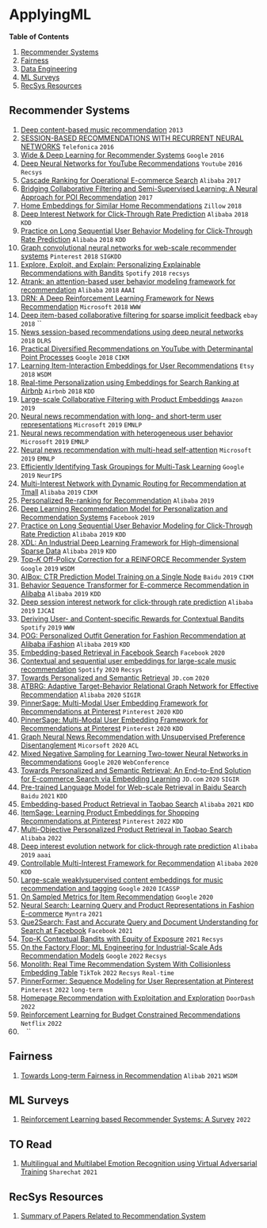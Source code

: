 # ApplyingML


**Table of Contents**

1. [Recommender Systems](#recommender-systems)
2. [Fairness](#fairness)
3. [Data Engineering](#data-engineering)
4. [ML Surveys](#ml-surveys)
5. [RecSys Resources](#recsys-resources)

## Recommender Systems
1. [Deep content-based music recommendation](https://proceedings.neurips.cc/paper/2013/file/b3ba8f1bee1238a2f37603d90b58898d-Paper.pdf) `2013`
2. [SESSION-BASED RECOMMENDATIONS WITH RECURRENT NEURAL NETWORKS](https://arxiv.org/pdf/1511.06939.pdf) `Telefonica` `2016`
3. [Wide & Deep Learning for Recommender Systems](https://arxiv.org/pdf/1606.07792.pdf) `Google` `2016`
4. [Deep Neural Networks for YouTube Recommendations](https://dl.acm.org/doi/pdf/10.1145/2959100.2959190?utm_campaign=La%20cyber%20semaine%20de%20Malizen&utm_medium=email&utm_source=Revue%20newsletter) `Youtube` `2016` `Recsys`
5. [Cascade Ranking for Operational E-commerce Search](https://arxiv.org/pdf/1706.02093.pdf) `Alibaba` `2017`
6. [Bridging Collaborative Filtering and Semi-Supervised Learning: A Neural Approach for POI Recommendation](https://cseweb.ucsd.edu/classes/fa17/cse291-b/reading/Bridging%20Collaborative%20Filtering%20and%20Semi-Supervised%20Learning%20A%20Neural%20Approach%20for%20POI%20recommendation.pdf) `2017` 
7. [Home Embeddings for Similar Home Recommendations](https://www.zillow.com/tech/embedding-similar-home-recommendation/) `Zillow` `2018`
8. [Deep Interest Network for Click-Through Rate Prediction](https://arxiv.org/pdf/1706.06978.pdf) `Alibaba` `2018` `KDD`
9. [Practice on Long Sequential User Behavior Modeling for Click-Through Rate Prediction](https://arxiv.org/pdf/1905.09248.pdf) `Alibaba` `2018` `KDD`
10. [Graph convolutional neural networks for web-scale recommender systems](https://arxiv.org/pdf/1806.01973.pdf) `Pinterest` `2018` `SIGKDD`
11. [Explore, Exploit, and Explain: Personalizing Explainable Recommendations with Bandits](https://cris.vub.be/ws/portalfiles/portal/38962039/proceedings_XAI_2018.pdf#page=97) `Spotify` `2018` `recsys`
12. [Atrank: an attention-based user behavior modeling framework for recommendation](https://www.researchgate.net/profile/Chang-Zhou-12/publication/321160607_ATRank_An_Attention-Based_User_Behavior_Modeling_Framework_for_Recommendation/links/5b0fbfc8aca2725783f46ba4/ATRank-An-Attention-Based-User-Behavior-Modeling-Framework-for-Recommendation.pdf) `Alibaba` `2018` `AAAI`
13. [DRN: A Deep Reinforcement Learning Framework for News Recommendation](https://dl.acm.org/doi/pdf/10.1145/3178876.3185994) `Microsoft` `2018` `WWW` 
14. [Deep item-based collaborative filtering for sparse implicit feedback](https://arxiv.org/pdf/1812.10546.pdf) `ebay` `2018` ``
15. [News session-based recommendations using deep neural networks](https://arxiv.org/pdf/1808.00076.pdf) `2018` `DLRS`
37. [Practical Diversified Recommendations on YouTube with Determinantal Point Processes](https://dl.acm.org/doi/pdf/10.1145/3269206.3272018) `Google` `2018` `CIKM`
17. [Learning Item-Interaction Embeddings for User Recommendations](https://arxiv.org/pdf/1812.04407.pdf) `Etsy` `2018` `WSDM`
18. [Real-time Personalization using Embeddings for Search Ranking at Airbnb](https://dl.acm.org/doi/pdf/10.1145/3219819.3219885?casa_token=kEyhZm8vccIAAAAA:qwea_yu7OwC-xrIZ22r-DPm1Y3OcOKpRorKGYbvGFnhgylHS44RtYgWepAoMhPc8tkng9fi_SIinWA) `Airbnb` `2018` `KDD`
19. [Large-scale Collaborative Filtering with Product Embeddings](https://arxiv.org/pdf/1901.04321.pdf) `Amazon` `2019`
20. [Neural news recommendation with long- and short-term user representations](https://aclanthology.org/P19-1033.pdf) `Microsoft` `2019` `EMNLP` 
21. [ Neural news recommendation with heterogeneous user behavior](https://aclanthology.org/D19-1493.pdf) `Microsoft` `2019` `EMNLP`
22. [Neural news recommendation with multi-head self-attention](https://aclanthology.org/D19-1671.pdf) `Microsoft` `2019` `EMNLP`
23. [Efficiently Identifying Task Groupings for Multi-Task Learning](https://arxiv.org/pdf/2109.04617.pdf) `Google` `2019` `NeurIPS`
24. [Multi-Interest Network with Dynamic Routing for Recommendation at Tmall](https://dl.acm.org/doi/pdf/10.1145/3357384.3357814?casa_token=jy1p_Oz4lmQAAAAA:WfqZK-1IlMZ97tvwx8u5LgjyBeIzKwAIJqul-BXjCR3aCF7z04ZQzH1upNWXEgIdpnJUqle619o2lg) `Alibaba` `2019` `CIKM`
25. [Personalized Re-ranking for Recommendation](https://arxiv.org/pdf/1904.06813.pdf) `Alibaba` `2019`
26. [Deep Learning Recommendation Model for Personalization and Recommendation Systems](https://arxiv.org/pdf/1906.00091.pdf) `Facebook` `2019`
27. [Practice on Long Sequential User Behavior Modeling for Click-Through Rate Prediction](https://dl.acm.org/doi/pdf/10.1145/3292500.3330666?casa_token=Rx-QF_NQ4_YAAAAA:E2PI95AhjKMoAMZHU7Hyw2-NXh0G6CJCVVqABfS2YGS4UTbvMhsz558IxwG8BpK8SJ8ENsqxBQLqpw) `Alibaba` `2019` `KDD`
28. [XDL: An Industrial Deep Learning Framework for High-dimensional Sparse Data](https://www.researchgate.net/profile/Xiaoqiang-Zhu-7/publication/338023130_XDL_an_industrial_deep_learning_framework_for_high-dimensional_sparse_data/links/5e00c3bb299bf10bc3727d1c/XDL-an-industrial-deep-learning-framework-for-high-dimensional-sparse-data.pdf) `Alibaba` `2019` `KDD`
29. [Top-𝐾 Off-Policy Correction for a REINFORCE Recommender System](https://arxiv.org/pdf/1812.02353.pdf) `Google` `2019` `WSDM`
30. [AIBox: CTR Prediction Model Training on a Single Node](https://dl.acm.org/doi/pdf/10.1145/3357384.3358045) `Baidu` `2019` `CIKM`
31. [Behavior Sequence Transformer for E-commerce Recommendation in Alibaba](https://dl.acm.org/doi/pdf/10.1145/3326937.3341261?casa_token=xH0DufvQP1cAAAAA:w15d5R53nqhH2-L7mKn7D5YW55Oj9LrlCKiXnb0d3dw_5LV99Azz7wJWyL1kRjKhtumQ1mQhX3Nv6w) `Alibaba` `2019` `KDD`
32. [Deep session interest network for click-through rate prediction](https://arxiv.org/pdf/1905.06482.pdf) `Alibaba` `2019` `IJCAI`
33. [Deriving User- and Content-specific Rewards for Contextual Bandits](http://rishabhmehrotra.com/papers/www2019-rewards.pdf) `Spotify` `2019` `WWW`
34. [POG: Personalized Outfit Generation for Fashion Recommendation at Alibaba iFashion](https://arxiv.org/pdf/1905.01866.pdf) `Alibaba` `2019` `KDD`
35. [Embedding-based Retrieval in Facebook Search](https://arxiv.org/pdf/2006.11632.pdf) `Facebook` `2020`
36. [Contextual and sequential user embeddings for large-scale music recommendation](http://rishabhmehrotra.com/papers/recsys2020-context.pdf) `Spotify` `2020` `Recsys`
37. [Towards Personalized and Semantic Retrieval](https://arxiv.org/pdf/2006.02282.pdf) `JD.com` `2020`
38. [ATBRG: Adaptive Target-Behavior Relational Graph Network for Effective Recommendation](https://arxiv.org/pdf/2005.12002.pdf) `Alibaba` `2020` `SIGIR`
39. [PinnerSage: Multi-Modal User Embedding Framework for Recommendations at Pinterest](https://dl.acm.org/doi/pdf/10.1145/3394486.3403280) `Pinterest` `2020` `KDD`
40. [PinnerSage: Multi-Modal User Embedding Framework for Recommendations at Pinterest](https://dl.acm.org/doi/pdf/10.1145/3394486.3403280) `Pinterest` `2020` `KDD`
41. [Graph Neural News Recommendation with Unsupervised Preference Disentanglement](https://aclanthology.org/2020.acl-main.392.pdf) `Micorsoft` `2020` `ACL`
42. [Mixed Negative Sampling for Learning Two-tower Neural Networks in Recommendations](https://dl.acm.org/doi/pdf/10.1145/3366424.3386195?casa_token=sC1a5RGJRcEAAAAA:MiGLhHKtLbka9_n7KS59M9U9-BCah1U0MKspXBo4YNVf50M4aqFoy-U-OWgZPg1kWHtNvZZgHWN_6g) `Google` `2020` `WebConference`
43. [Towards Personalized and Semantic Retrieval: An End-to-End Solution for E-commerce Search via Embedding Learning](https://dl.acm.org/doi/pdf/10.1145/3397271.3401446?casa_token=2RgrdG397kAAAAAA:yapkIsOdFVpXDNHyMTmUiHsfDojAIMHFhklSI39mc4toXuL-HeVFhMVgoOACli4d5trDirlJ2rTVeg) `JD.com` `2020` `SIGIR` 
44. [Pre-trained Language Model for Web-scale Retrieval in Baidu Search](https://dl.acm.org/doi/pdf/10.1145/3447548.3467149?casa_token=a4PtBDqQXPQAAAAA:_b4qZzj7ODD5YSt55XPGFdUlhP-Lzmrei8FEwUN7q_1fR-i3gCkS0iUfKBMyzL-17oMsK5Th1htkdw) `Baidu` `2021` `KDD`
45. [Embedding-based Product Retrieval in Taobao Search](https://dl.acm.org/doi/pdf/10.1145/3447548.3467101?casa_token=jGny8kRA3TMAAAAA:wlurssEUuObVN_CfV5CFhcyVl6R78fXsMas-e_SVJN3QNLmQfGjCWyggUQ1Pzpw4GNOHAOllkLUWvw) `Alibaba` `2021` `KDD`
46. [ItemSage: Learning Product Embeddings for Shopping Recommendations at Pinterest](https://arxiv.org/pdf/2205.11728.pdf) `Pinterest` `2022` `KDD`
47. [Multi-Objective Personalized Product Retrieval in Taobao Search](https://arxiv.org/pdf/2210.04170.pdf) `Alibaba` `2022`
48. [Deep interest evolution network for click-through rate prediction](https://ojs.aaai.org/index.php/AAAI/article/download/4545/4423) `Alibaba` `2019` `aaai`
49. [Controllable Multi-Interest Framework for Recommendation](https://dl.acm.org/doi/pdf/10.1145/3394486.3403344?casa_token=LFvjtq__IEwAAAAA:vC4jAlyeWl6uVQOhMbN3IN8XxrWuAU8SfQW29rVD7u_LARpkeBqNm5OUwO5JFoLxLP3aKxw3LuBhoQ) `Alibaba` `2020` `KDD`
50. [Large-scale weaklysupervised content embeddings for music recommendation and tagging](https://storage.googleapis.com/pub-tools-public-publication-data/pdf/910578872a99f5b560276b091d86da6e000632b7.pdf) `Google` `2020` `ICASSP`
51. [On Sampled Metrics for Item Recommendation](https://dl.acm.org/doi/pdf/10.1145/3535335) `Google` `2020`
52. [Neural Search: Learning Query and Product Representations in Fashion E-commerce](https://arxiv.org/pdf/2107.08291.pdf) `Myntra` `2021`
53. [Que2Search: Fast and Accurate Query and Document Understanding for Search at Facebook](https://scontent.fhyd14-2.fna.fbcdn.net/v/t39.8562-6/246795273_2109661252514735_2459553109378891559_n.pdf?_nc_cat=105&ccb=1-5&_nc_sid=ad8a9d&_nc_ohc=69NFnshwkLwAX9Et3SA&_nc_oc=AQlUpT_DEf6n62AXr1lUCIBTxERugILNK3JPket7oiqMzf1MwtwLsb_q4Fbqf9nLhEAPuHMLKAOakzqXkgf74jtx&_nc_ht=scontent.fhyd14-2.fna&oh=00_AT8AnxDOagNPF0g42ZqosJufiRkMcspVscgSpjgMRn9W5w&oe=61E847A3) `Facebook` `2021`
54. [Top-K Contextual Bandits with Equity of Exposure](https://www.youtube.com/watch?v=z25m3Gus85c&ab_channel=ACMRecSys)  `2021` `Recsys`
55. [On the Factory Floor: ML Engineering for Industrial-Scale Ads Recommendation Models](https://arxiv.org/pdf/2209.05310.pdf) `Google` `2022` `Recsys`
56. [Monolith: Real Time Recommendation System With Collisionless Embedding Table](https://arxiv.org/pdf/2209.07663.pdf) `TikTok` `2022` `Recsys` `Real-time` 
57. [PinnerFormer: Sequence Modeling for User Representation at Pinterest](https://arxiv.org/pdf/2205.04507.pdf) `Pinterest` `2022` `long-term`
58. [Homepage Recommendation with Exploitation and Exploration](https://doordash.engineering/2022/10/05/homepage-recommendation-with-exploitation-and-exploration/) `DoorDash` `2022`
59. [Reinforcement Learning for Budget Constrained Recommendations](https://netflixtechblog.com/reinforcement-learning-for-budget-constrained-recommendations-6cbc5263a32a) `Netflix` `2022`
60. []() `` `` ``

## Fairness
1. [Towards Long-term Fairness in Recommendation](https://arxiv.org/pdf/2101.03584.pdf) `Alibab` `2021` `WSDM`

## ML Surveys
1. [Reinforcement Learning based Recommender Systems: A Survey](https://arxiv.org/pdf/2101.06286.pdf) `2022`

## TO Read
1. [Multilingual and Multilabel Emotion Recognition using Virtual Adversarial Training](https://aclanthology.org/2021.mrl-1.7.pdf) `Sharechat` `2021`


## RecSys Resources
1. [Summary of Papers Related to Recommendation System](https://github.com/tangxyw/RecSysPapers/blob/main/README_EN.md)


